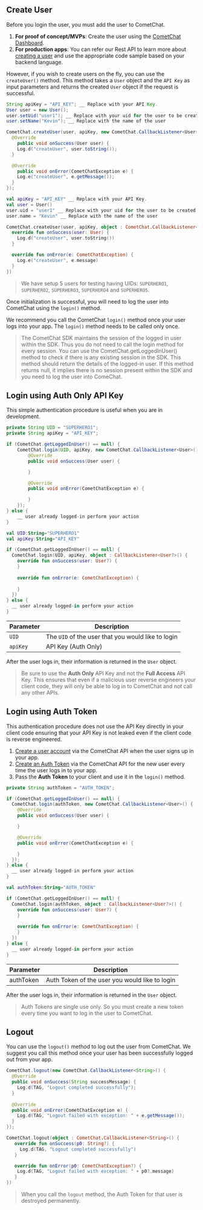## Create User

Before you login the user, you must add the user to CometChat.

1. **For proof of concept/MVPs**: Create the user using the [CometChat Dashboard](https://app.cometchat.com).
2. **For production apps**: You can refer our Rest API to learn more about [creating a user](ref:createuser) and use the appropriate code sample based on your backend language.

However, if you wish to create users on the fly, you can use the `createUser()` method. This method takes a `User` object and the `API Key` as input parameters and returns the created `User` object if the request is successful.

```java
String apiKey = "API_KEY"; __ Replace with your API Key.
User user = new User();
user.setUid("user1"); __ Replace with your uid for the user to be created.
user.setName("Kevin"); __ Replace with the name of the user

CometChat.createUser(user, apiKey, new CometChat.CallbackListener<User>() {
  @Override
    public void onSuccess(User user) {
    Log.d("createUser", user.toString());
  }

  @Override
    public void onError(CometChatException e) {
    Log.e("createUser", e.getMessage());
  }
});
```

```kotlin
val apiKey = "API_KEY" __ Replace with your API Key.
val user = User()
user.uid = "user1" __ Replace with your uid for the user to be created.
user.name = "Kevin" __ Replace with the name of the user

CometChat.createUser(user, apiKey, object : CometChat.CallbackListener<User>() {
  override fun onSuccess(user: User) {
    Log.d("createUser", user.toString())
  }

  override fun onError(e: CometChatException) {
    Log.e("createUser", e.message)
  }
})
```



> We have setup 5 users for testing having UIDs:  `SUPERHERO1`, `SUPERHERO2`, `SUPERHERO3`, `SUPERHERO4` and `SUPERHERO5`.

Once initialization is successful, you will need to log the user into CometChat using the `login()` method.

We recommend you call the CometChat `login()` method once your user logs into your app. The `login()` method needs to be called only once.

> The CometChat SDK maintains the session of the logged in user within the SDK. Thus you do not need to call the login method for every session. You can use the CometChat.getLoggedInUser() method to check if there is any existing session in the SDK. This method should return the details of the logged-in user. If this method returns null, it implies there is no session present within the SDK and you need to log the user into ComeChat.

## Login using Auth Only API Key

This simple authentication procedure is useful when you are in development.

```java
private String UID = "SUPERHERO1";
private String apiKey = "API_KEY";

if (CometChat.getLoggedInUser() == null) {
    CometChat.login(UID, apiKey, new CometChat.CallbackListener<User>() {
        @Override
        public void onSuccess(User user) {

        }

        @Override
        public void onError(CometChatException e) {

        }
    });
} else {
    __ user already logged-in perform your action
}
```

```kotlin
val UID:String="SUPERHERO1"
val apiKey:String="API_KEY"

if (CometChat.getLoggedInUser() == null) {
  CometChat.login(UID, apiKey, object : CallbackListener<User?>() {
    override fun onSuccess(user: User?) {
    }
    
    override fun onError(e: CometChatException) {
      
    }
  })
} else {
  __ user already logged-in perform your action
}
```



| Parameter | Description | 
| ---- | ---- | 
| `UID` | The `UID` of the user that you would like to login | 
| `apiKey` | API Key (Auth Only) | 


After the user logs in, their information is returned in the `User` object.

> Be sure to use the **Auth Only** API Key and not the **Full Access** API Key. This ensures that even if a malicious user reverse engineers your client code, they will only be able to log in to CometChat and not call any other APIs.

## Login using Auth Token

This authentication procedure does not use the API Key directly in your client code ensuring that your API Key is not leaked even if the client code is reverse engineered.

1. [Create a user account](ref:createuser) via the CometChat API when the user signs up in your app.
2. [Create an Auth Token](ref:createauthtoken) via the CometChat API for the new user every time the user logs in to your app.
3. Pass the **Auth Token** to your client and use it in the `login()` method.

```java
private String authToken = "AUTH_TOKEN";

if (CometChat.getLoggedInUser() == null) {
  CometChat.login(authToken, new CometChat.CallbackListener<User>() {
    @Override
    public void onSuccess(User user) {

    }

    @Override
    public void onError(CometChatException e) {

    }
  });
} else {
  __ user already logged-in perform your action
}
```

```kotlin
val authToken:String="AUTH_TOKEN"

if (CometChat.getLoggedInUser() == null) {
  CometChat.login(authToken, object : CallbackListener<User?>() {
    override fun onSuccess(user: User?) {
    }
    
    override fun onError(e: CometChatException) {
    }
  })
} else {
  __ user already logged-in perform your action
}
```



| Parameter | Description | 
| ---- | ---- | 
| authToken | Auth Token of the user you would like to login | 


After the user logs in, their information is returned in the `User` object.

> Auth Tokens are single use only. So you must create a new token every time you want to log in the user to CometChat.

## Logout

You can use the `logout()` method to log out the user from CometChat. We suggest you call this method once your user has been successfully logged out from your app.

```java
CometChat.logout(new CometChat.CallbackListener<String>() {
  @Override
  public void onSuccess(String successMessage) {
    Log.d(TAG, "Logout completed successfully");
  }
  
  @Override
  public void onError(CometChatException e) {
    Log.d(TAG, "Logout failed with exception: " + e.getMessage());
  }
});
```

```kotlin
CometChat.logout(object : CometChat.CallbackListener<String>() {
   override fun onSuccess(p0: String?) {
     Log.d(TAG, "Logout completed successfully")               
   }

   override fun onError(p0: CometChatException?) {
    Log.d(TAG, "Logout failed with exception: " + p0?.message)
   }
})
```



> When you call the `logout` method, the Auth Token for that user is destroyed permanently.